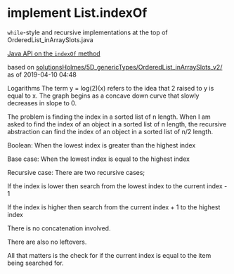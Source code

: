 # implement List.indexOf

`while`-style and recursive implementations at the top of
OrderedList_inArraySlots.java

[Java API on the `indexOf` method](https://docs.oracle.com/javase/10/docs/api/java/util/List.html#indexOf(java.lang.Object))

based on [solutionsHolmes/5D_genericTypes/OrderedList_inArraySlots_v2/](https://github.com/stuyvesant-cs/solutionsHolmes/tree/master/5D_genericTypes/OrderedList_inArraySlots_v2)
as of 2019-04-10 04:48

Logarithms
The term y = log(2)(x) refers to the idea that 2 raised to y is equal to x.
The graph begins as a concave down curve that slowly decreases in slope to 0.

The problem is finding the index in a sorted list of n length.
When I am asked to find the index of an object in a sorted list of n length, the recursive abstraction
can find the index of an object in a sorted list of n/2 length.

Boolean: When the lowest index is greater than the highest index

Base case: When the lowest index is equal to the highest index

Recursive case: There are two recursive cases;

If the index is lower then search from the lowest index to the current index - 1

If the index is higher then search from the current index + 1 to the highest index

There is no concatenation involved.

There are also no leftovers.

All that matters is the check for if the current index is equal to the item being searched for.

